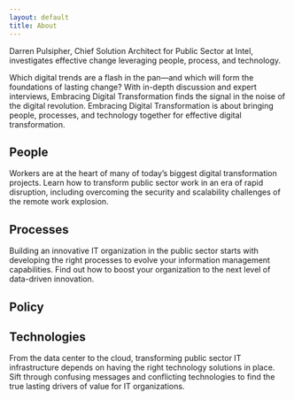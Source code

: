 ```yaml
---
layout: default
title: About
---
```


Darren Pulsipher, Chief Solution Architect for Public Sector at Intel, investigates effective change leveraging people, process, and technology.

Which digital trends are a flash in the pan—and which will form the foundations of lasting change? With in-depth discussion and expert interviews, Embracing Digital Transformation finds the signal in the noise of the digital revolution. Embracing Digital Transformation is about bringing people, processes, and technology together for effective digital transformation.

## People
Workers are at the heart of many of today’s biggest digital transformation projects. Learn how to transform public sector work in an era of rapid disruption, including overcoming the security and scalability challenges of the remote work explosion.

## Processes
Building an innovative IT organization in the public sector starts with developing the right processes to evolve your information management capabilities. Find out how to boost your organization to the next level of data-driven innovation.

## Policy

## Technologies
From the data center to the cloud, transforming public sector IT infrastructure depends on having the right technology solutions in place. Sift through confusing messages and conflicting technologies to find the true lasting drivers of value for IT organizations.

